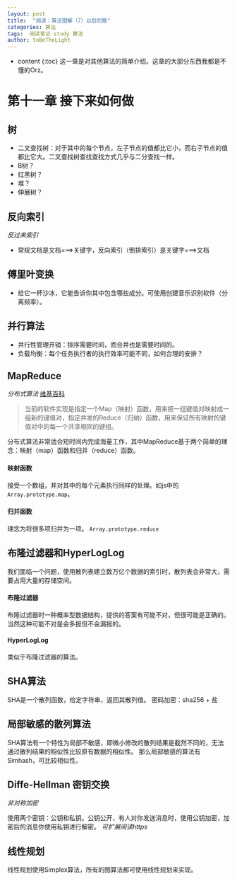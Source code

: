```yaml
---
layout: post
title:  "阅读：算法图解（7）以后的路"
categories: 算法
tags:  阅读笔记 study 算法
author: toBeTheLight
---
```


* content
{:toc}
这一章是对其他算法的简单介绍。这章的大部分东西我都是不懂的Orz。





# 第十一章 接下来如何做

## 树

* 二叉查找树：对于其中的每个节点，左子节点的值都比它小，而右子节点的值都比它大。二叉查找树查找查找方式几乎与二分查找一样。
* B树？
* 红黑树？
* 堆？
* 伸展树？

## 反向索引
*反过来索引*
* 常规文档是文档===>关键字，反向索引（倒排索引）是关键字===>文档

## 傅里叶变换

* 给它一杯沙冰，它能告诉你其中包含哪些成分。可使用创建音乐识别软件（分离频率）。

## 并行算法

* 并行性管理开销：排序需要时间，而合并也是需要时间的。
* 负载均衡：每个任务执行者的执行效率可能不同，如何合理的安排？

## MapReduce

*分布式算法*
[维基百科](https://zh.wikipedia.org/wiki/MapReduce)

> 当前的软件实现是指定一个Map（映射）函数，用来把一组键值对映射成一组新的键值对，指定并发的Reduce（归纳）函数，用来保证所有映射的键值对中的每一个共享相同的键组。

分布式算法非常适合短时间内完成海量工作，其中MapReduce基于两个简单的理念：映射（map）函数和归并（reduce）函数。

#### 映射函数

接受一个数组，并对其中的每个元素执行同样的处理。如js中的`Array.prototype.map`。

#### 归并函数

理念为将很多项归并为一项。
`Array.prototype.reduce`

## 布隆过滤器和HyperLogLog

我们面临一个问题，使用散列表建立数万亿个数据的索引时，散列表会非常大，需要占用大量的存储空间。

#### 布隆过滤器

布隆过滤器时一种概率型数据结构，提供的答案有可能不对，但很可能是正确的。当然这种可能不对是会多报但不会漏报的。

#### HyperLogLog

类似于布隆过滤器的算法。

## SHA算法

SHA是一个散列函数，给定字符串，返回其散列值。
密码加密：sha256 + 盐

## 局部敏感的散列算法

SHA算法有一个特性为局部不敏感，即微小修改的散列结果是截然不同的，无法通过散列结果的相似性比较原有数据的相似性。
那么局部敏感的算法有Simhash，可比较相似性。

## Diffe-Hellman 密钥交换
*非对称加密*

使用两个密钥：公钥和私钥。公钥公开，有人对你发送消息时，使用公钥加密，加密后的消息你使用私钥进行解密。
*可扩展阅读https*

## 线性规划

线性规划使用Simplex算法，所有的图算法都可使用线性规划来实现。
